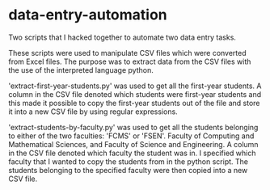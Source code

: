 # data-entry-automation
Two scripts that I hacked together to automate two data entry tasks.

These scripts were used to manipulate CSV files which were converted from Excel files. The purpose was to extract data from the CSV files with the use of the interpreted language python.

'extract-first-year-students.py' was used to get all the first-year students. A column in the CSV file denoted which students were first-year students and this made it possible to copy the first-year students out of the file and store it into a new CSV file by using regular expressions.

'extract-students-by-faculty.py' was used to get all the students belonging to either of the two faculties: 'FCMS' or 'FSEN'. Faculty of Computing and Mathematical Sciences, and Faculty of Science and Engineering. A column in the CSV file denoted which faculty the student was in. I specified which faculty that I wanted to copy the students from in the python script. The students belonging to the specified faculty were then copied into a new CSV file.
